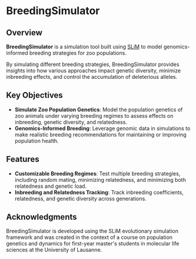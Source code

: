 # BreedingSimulator

## Overview
**BreedingSimulator** is a simulation tool built using [SLiM](https://messerlab.org/slim/) to model genomics-informed breeding strategies for zoo populations.

By simulating different breeding strategies, BreedingSimulator provides insights into how various approaches impact genetic diversity, minimize inbreeding effects, and control the accumulation of deleterious alleles.

## Key Objectives
- **Simulate Zoo Population Genetics**: Model the population genetics of zoo animals under varying breeding regimes to assess effects on inbreeding, genetic diversity, and relatedness.
- **Genomics-Informed Breeding**: Leverage genomic data in simulations to make realistic breeding recommendations for maintaining or improving population health.

## Features
- **Customizable Breeding Regimes**: Test multiple breeding strategies, including random mating, minimizing relatedness, and minimizing both relatedness and genetic load.
- **Inbreeding and Relatedness Tracking**: Track inbreeding coefficients, relatedness, and genetic diversity across generations.

## Acknowledgments
BreedingSimulator is developed using the SLiM evolutionary simulation framework and was created in the context of a course on population genetics and dynamics for first-year master's students in molecular life sciences at the University of Lausanne.
